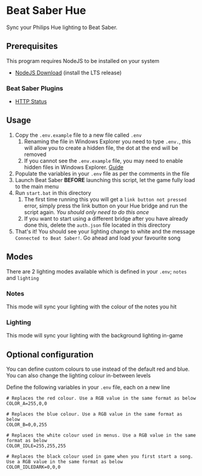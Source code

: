# Beat Saber Hue

Sync your Philips Hue lighting to Beat Saber.

## Prerequisites

This program requires NodeJS to be installed on your system

- [NodeJS Download](https://nodejs.org/) (install the LTS release)

### Beat Saber Plugins

-  [HTTP Status](https://www.modsaber.org/mod/http-status)


## Usage

1. Copy the `.env.example` file to a new file called `.env`
    1. Renaming the file in Windows Explorer you need to type `.env.`, this will allow you to create a hidden file, the dot at the end will be removed
    2. If you cannot see the `.env.example` file, you may need to enable hidden files in Windows Explorer. [Guide](https://support.microsoft.com/en-gb/help/4028316/windows-view-hidden-files-and-folders-in-windows-10)
2. Populate the variables in your `.env` file as per the comments in the file
3. Launch Beat Saber **BEFORE** launching this script, let the game fully load to the main menu
4. Run `start.bat` in this directory
    1. The first time running this you will get a `link button not pressed` error, simply press the link button on your Hue bridge and run the script again. *You should only need to do this once*
    2. If you want to start using a different bridge after you have already done this, delete the `auth.json` file located in this directory
5. That's it! You should see your lighting change to white and the message `Connected to Beat Saber!`. Go ahead and load your favourite song

## Modes

There are 2 lighting modes available which is defined in your `.env`; `notes` and `lighting`

### Notes

This mode will sync your lighting with the colour of the notes you hit

### Lighting

This mode will sync your lighting with the background lighting in-game

## Optional configuration

You can define custom colours to use instead of the default red and blue. You can also change the lighting colour in-between levels

Define the following variables in your `.env` file, each on a new line

```
# Replaces the red colour. Use a RGB value in the same format as below
COLOR_A=255,0,0

# Replaces the blue colour. Use a RGB value in the same format as below
COLOR_B=0,0,255

# Replaces the white colour used in menus. Use a RGB value in the same format as below
COLOR_IDLE=255,255,255

# Replaces the black colour used in game when you first start a song. Use a RGB value in the same format as below
COLOR_IDLEDARK=0,0,0
```
